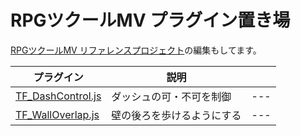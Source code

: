 # RPGツクールMV プラグイン置き場

[RPGツクールMV リファレンスプロジェクト](https://github.com/katai5plate/RPGMV-CoreScript-Reference/)の編集もしてます。


|プラグイン|説明||
|---|---|---|
|[TF_DashControl.js](https://raw.githubusercontent.com/tonbijp/RPGMakerMV/master/TF_DashControl.js)|ダッシュの可・不可を制御|---|
|[TF_WallOverlap.js](https://raw.githubusercontent.com/tonbijp/RPGMakerMV/master/TF_WallOverlap.js)|壁の後ろを歩けるようにする|---|

